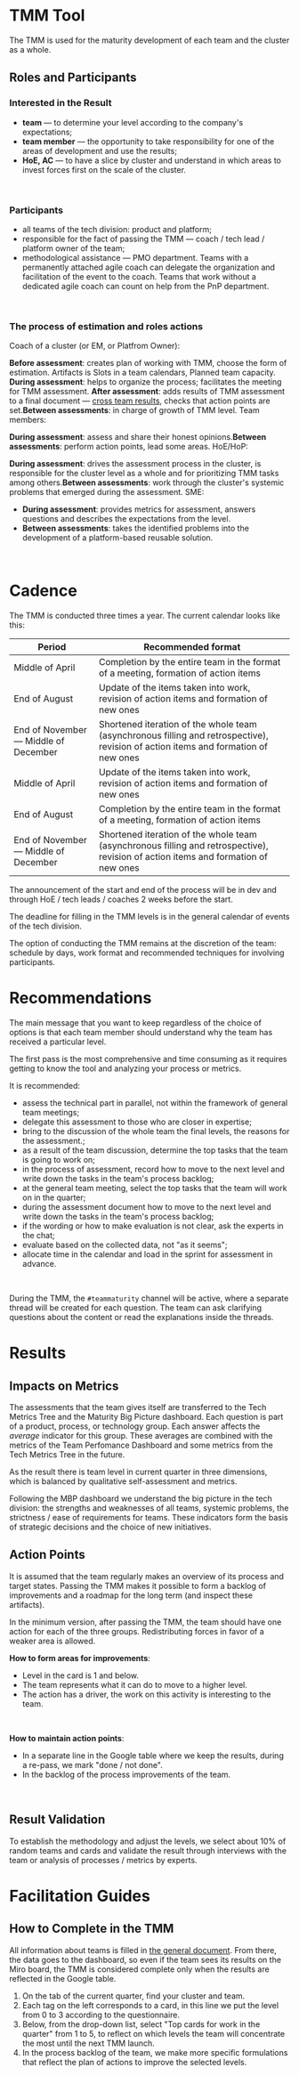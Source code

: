 # TMM Tool


The TMM is used for the maturity development of each team and the cluster as a whole.


## Roles and Participants


### Interested in the Result


* **team** — to determine your level according to the company's expectations;
* **team member** — the opportunity to take responsibility for one of the areas of development and use the results;
* **HoE, AC** — to have a slice by cluster and understand in which areas to invest forces first on the scale of the cluster.

<br>



### Participants


* all teams of the tech division: product and platform;
* responsible for the fact of passing the TMM — coach / tech lead / platform owner of the team;
* methodological assistance — PMO department. Teams with a permanently attached agile coach can delegate the organization and facilitation of the event to the coach. Teams that work without a dedicated agile coach can count on help from the PnP department.

<br>



### The process of estimation and roles actions


Coach of a cluster (or EM, or Platfrom Owner):


**Before assessment**: creates plan of working with TMM, choose the form of estimation. Artifacts is Slots in a team calendars, Planned team capacity. **During assessment**: helps to organize the process; facilitates the meeting for TMM assessment. **After assessment**: adds results of TMM assessment to a final document — [cross team results](https://docs.google.com/spreadsheets/d/1TH9iJ7DNGAB-_tpu0adtRYSXCimiUlOQiiud6vSulK4/edit?gid=142191950#gid=142191950), checks that action points are set.**Between assessments**: in charge of growth of TMM level. 
Team members: 


**During assessment**: assess and share their honest opinions.**Between assessments**: perform action points, lead some areas.
HoE/HoP: 


**During assessment**: drives the assessment process in the cluster, is responsible for the cluster level as a whole and for prioritizing TMM tasks among others.**Between assessments**: work through the cluster's systemic problems that emerged during the assessment. 
SME: 


* **During assessment**: provides metrics for assessment, answers questions and describes the expectations from the level.
* **Between assessments**: takes the identified problems into the development of a platform-based reusable solution. 

<br>



# Cadence


The TMM is conducted three times a year. The current calendar looks like this:


| Period | Recommended format |
| --- | --- |
| Middle of April  | Completion by the entire team in the format of a meeting, formation of action items |
| End of August  | Update of the items taken into work, revision of action items and formation of new ones |
| End of November — Middle of December | Shortened iteration of the whole team (asynchronous filling and retrospective), revision of action items and formation of new ones |
| Middle of April  | Update of the items taken into work, revision of action items and formation of new ones |
| End of August  | Completion by the entire team in the format of a meeting, formation of action items |
| End of November — Middle of December | Shortened iteration of the whole team (asynchronous filling and retrospective), revision of action items and formation of new ones |


The announcement of the start and end of the process will be in dev and through HoE / tech leads / coaches 2 weeks before the start.


The deadline for filling in the TMM levels is in the general calendar of events of the tech division.


The option of conducting the TMM remains at the discretion of the team: schedule by days, work format and recommended techniques for involving participants.


# Recommendations


The main message that you want to keep regardless of the choice of options is that each team member should understand why the team has received a particular level.


The first pass is the most comprehensive and time consuming as it requires getting to know the tool and analyzing your process or metrics.


It is recommended:


* assess the technical part in parallel, not within the framework of general team meetings;
* delegate this assessment to those who are closer in expertise;
* bring to the discussion of the whole team the final levels, the reasons for the assessment.;
* as a result of the team discussion, determine the top tasks that the team is going to work on;
* in the process of assessment, record how to move to the next level and write down the tasks in the team's process backlog;
* at the general team meeting, select the top tasks that the team will work on in the quarter;
* during the assessment document how to move to the next level and write down the tasks in the team's process backlog;
* if the wording or how to make evaluation is not clear, ask the experts in the chat;
* evaluate based on the collected data, not "as it seems";
* allocate time in the calendar and load in the sprint for assessment in advance.

<br>



During the TMM, the `#teammaturity` channel will be active, where a separate thread will be created for each question. The team can ask clarifying questions about the content or read the explanations inside the threads.


# Results


## Impacts on Metrics


The assessments that the team gives itself are transferred to the Tech Metrics Tree and the Maturity Big Picture dashboard. Each question is part of a product, process, or technology group. Each answer affects the *average* indicator for this group. These averages are combined with the metrics of the Team Perfomance Dashboard and some metrics from the Tech Metrics Tree in the future.


As the result there is team level in current quarter in three dimensions, which is balanced by qualitative self-assessment and metrics.


Following the MBP dashboard we understand the big picture in the tech division: the strengths and weaknesses of all teams, systemic problems, the strictness / ease of requirements for teams. These indicators form the basis of strategic decisions and the choice of new initiatives.


## Action Points


It is assumed that the team regularly makes an overview of its process and target states. Passing the TMM makes it possible to form a backlog of improvements and a roadmap for the long term (and inspect these artifacts).


In the minimum version, after passing the TMM, the team should have one action for each of the three groups. Redistributing forces in favor of a weaker area is allowed.


**How to form areas for improvements**:


* Level in the card is 1 and below.
* The team represents what it can do to move to a higher level.
* The action has a driver, the work on this activity is interesting to the team.

<br>



**How to maintain action points**:


* In a separate line in the Google table where we keep the results, during a re-pass, we mark "done / not done".
* In the backlog of the process improvements of the team.

<br>



## Result Validation


To establish the methodology and adjust the levels, we select about 10% of random teams and cards and validate the result through interviews with the team or analysis of processes / metrics by experts.


# Facilitation Guides


## How to Complete in the TMM


All information about teams is filled in [the general document](https://docs.google.com/spreadsheets/d/1TH9iJ7DNGAB-_tpu0adtRYSXCimiUlOQiiud6vSulK4/edit#gid=1347080180). From there, the data goes to the dashboard, so even if the team sees its results on the Miro board, the TMM is considered complete only when the results are reflected in the Google table.


1. On the tab of the current quarter, find your cluster and team.
2. Each tag on the left corresponds to a card, in this line we put the level from 0 to 3 according to the questionnaire.
3. Below, from the drop-down list, select "Top cards for work in the quarter" from 1 to 5, to reflect on which levels the team will concentrate the most until the next TMM launch.
4. In the process backlog of the team, we make more specific formulations that reflect the plan of actions to improve the selected levels.

